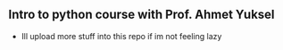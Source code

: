 ## Intro to python course with Prof. Ahmet Yuksel 
- Ill upload more stuff into this repo if im not feeling lazy
